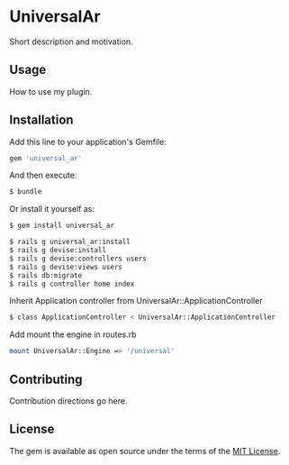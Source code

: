 # UniversalAr
Short description and motivation.

## Usage
How to use my plugin.

## Installation
Add this line to your application's Gemfile:

```ruby
gem 'universal_ar'
```

And then execute:
```bash
$ bundle
```

Or install it yourself as:
```bash
$ gem install universal_ar
```
```bash
$ rails g universal_ar:install
$ rails g devise:install
$ rails g devise:controllers users
$ rails g devise:views users
$ rails db:migrate
$ rails g controller home index
```

Inherit Application controller from UniversalAr::ApplicationController
```bash
$ class ApplicationController < UniversalAr::ApplicationController
```

Add mount the engine in routes.rb
```bash
mount UniversalAr::Engine => '/universal'
```
## Contributing
Contribution directions go here.

## License
The gem is available as open source under the terms of the [MIT License](http://opensource.org/licenses/MIT).
